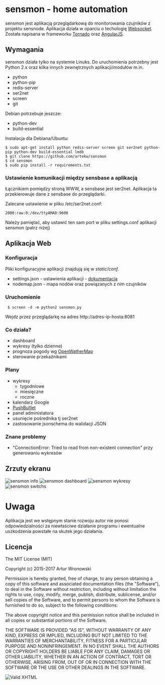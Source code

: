 # sensmon - home automation

sensmon jest aplikacją przeglądarkową do monitorowania czujników z projektu sensnode. Aplikacja działa w oparciu o techologię [Websocket](http://pl.wikipedia.org/wiki/WebSocket). Została napisana w frameworku [Tornado](http://www.tornadoweb.org/en/stable/) oraz [AngularJS](https://angularjs.org/).

## Wymagania

sensmon działa tylko na systemie Linuks. Do uruchomienia potrzebny jest Python 2.x oraz kilka innych zewnętrznych aplikacji/modułów m.in.

- python
- python-pip
- redis-server
- ser2net
- screen
- git

Debian potrzebuje jeszcze:

- python-dev
- build-essential

Instalacja dla Debiana/Ubuntu:

    $ sudo apt-get install python redis-server screen git ser2net python-pip python-dev build-essential lmdb
    $ git clone https://github.com/artekw/sensmon
    $ cd sensmon
    $ sudo pip install -r requirements.txt

### Ustawienie komunikacji między sensbase a aplikacją

Łącznikiem pomiędzy stroną WWW, a sensbase jest ser2net. Aplikacja ta przekierowuje dane z sensbase do przeglądarki.

Zalecane ustawienie w pliku /etc/ser2net.conf:

    2000:raw:0:/dev/ttyAMA0:9600

Należy pamiętać, aby ustawić ten sam port w pliku settings.conf aplikacji sensmon (patrz niżej)

## Aplikacja Web
### Konfiguracja

Pliki konfiguracyjne aplikacji znajdują się w *static/conf*.

- settings.json - ustawienia aplikacji - [dokumentacja](https://github.com/artekw/sensmon/tree/master/static/conf)
- nodemap.json - mapa nodów oraz powiązanych z nim czujników

### Uruchomienie

     $ screen -d -m python2 sensmon.py

Wejdz przez przeglądarkę na adres http://adres-ip-hosta:8081

### Co działa?

- dashboard
- wykresy (tylko dzienne)
- prognoza pogody wg [OpenWatherMap](http://openweathermap.org/city/7530941)
- sterowanie przekaźnikami

### Plany

- wykresy
    - tygodniowe
    - miesięczne
    - roczne
- kalendarz Google
- [PushBulllet](https://www.pushbullet.com/)
- panel administatora
- usunięcie pośrednika tj ser2net
- zastosowanie jsonschema do walidacji JSON

### Znane problemy
   - "ConnectionError: Tried to read from non-existent connection" przy generowaniu wykresów

## Zrzuty ekranu

![sensmon info](https://dl.dropboxusercontent.com/u/677573/Photos/sensmon/intro.png)
![sensmon dashboard](https://dl.dropboxusercontent.com/u/677573/Photos/sensmon/dashboard.png)
![sensmon wykresy](https://dl.dropboxusercontent.com/u/677573/Photos/sensmon/graphs.png)
![sensmon switchs](https://dl.dropboxusercontent.com/u/677573/Photos/sensmon/switches.png)

# Uwaga
Aplikacja jest we wstępnym stanie rozwoju autor nie ponosi odpowiedzialności za niewłaściwe działanie programu i ewentualne uszkodzenia powstałe na skutek jego działania.

## Licencja

The MIT License (MIT)

Copyright (c) 2015-2017 Artur Wronowski

Permission is hereby granted, free of charge, to any person obtaining a copy
of this software and associated documentation files (the "Software"), to deal
in the Software without restriction, including without limitation the rights
to use, copy, modify, merge, publish, distribute, sublicense, and/or sell
copies of the Software, and to permit persons to whom the Software is
furnished to do so, subject to the following conditions:

The above copyright notice and this permission notice shall be included in
all copies or substantial portions of the Software.

THE SOFTWARE IS PROVIDED "AS IS", WITHOUT WARRANTY OF ANY KIND, EXPRESS OR
IMPLIED, INCLUDING BUT NOT LIMITED TO THE WARRANTIES OF MERCHANTABILITY,
FITNESS FOR A PARTICULAR PURPOSE AND NONINFRINGEMENT. IN NO EVENT SHALL THE
AUTHORS OR COPYRIGHT HOLDERS BE LIABLE FOR ANY CLAIM, DAMAGES OR OTHER
LIABILITY, WHETHER IN AN ACTION OF CONTRACT, TORT OR OTHERWISE, ARISING FROM,
OUT OF OR IN CONNECTION WITH THE SOFTWARE OR THE USE OR OTHER DEALINGS IN
THE SOFTWARE.


![Valid XHTML](http://w3.org/Icons/valid-xhtml10)
